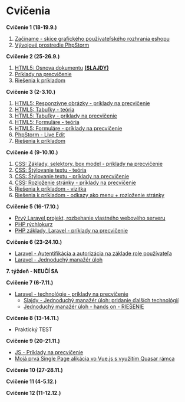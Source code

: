 # Cvičenia

**Cvičenie 1 (18-19.9.)**

1. [Začíname - skice grafického používateľského rozhrania eshopu](1-c/skice-grafickeho-pouzivatelskeho-rozhrania-eshopu)
2. [Vývojové prostredie PhpStorm](1-c/vyvojove-prostredie-phpstorm)

**Cvičenie 2 (25-26.9.)**
1. [HTML5: Osnova dokumentu](2-c) **[(SLAJDY)](2-c/zdroje/c2-osnova-dokumentu.pdf)**
2. [Príklady na precvičenie](2-c/#c2-priklady)
3. [Riešenia k príkladom](zdroje/cvicenie2-priklady-riesenia.zip)


**Cvičenie 3 (2-3.10.)**
1. [HTML5: Responzívne obrázky - príklady na precvičenie](3-c/obrazky)
2. [HTML5: Tabuľky - teória](3-c/tabulky)
3. [HTML5: Tabuľky - príklady na precvičenie](3-c/tabulky#c3-tabulky-priklady)
4. [HTML5: Formuláre - teória](3-c/formulare)
5. [HTML5: Formuláre - príklady na precvičenie](3-c/formulare#c3-formulare-priklady)
6. [PhpStorm - Live Edit](3-c/phpstorm-liveedit)
7. [Riešenia k príkladom](zdroje/cvicenie3-priklady-riesenia.zip)

**Cvičenie 4 (9-10.10.)**
1. [CSS: Základy, selektory, box model - príklady na precvičenie](4-c/zaklady-selektory)
2. [CSS: Štýlovanie textu - teória](4-c/stylovanie-textu)
3. [CSS: Štýlovanie textu - príklady na precvičenie](4-c/stylovanie-textu#c4-stylovanie-textu-priklady)
4. [CSS: Rozloženie stránky - príklady na precvičenie](4-c/rozlozenie-stranky#c4-rozlozenie-stranky-priklady)
5. [Riešenia k príkladom - vizitka](zdroje/cvicenie4a-priklady-riesenia.zip)
6. [Riešenia k príkladom - odkazy ako menu + rozloženie stránky](zdroje/cvicenie4b-priklady-riesenia.zip)


**Cvičenie 5 (16-17.10.)**
* [Prvý Laravel projekt, rozbehanie vlastného webového serveru](5-c/wamp)
* [PHP rýchlokurz](/prednasky/PHP-rychlokurz)
* [PHP základy, Laravel - príklady na precvičenie](5-c/laravel-uvod)


**Cvičenie 6 (23-24.10.)**
* [Laravel - Autentifikácia a autorizácia na základe role používateľa](/cvicenia/6-c/autentifikacia-rola)
* [Laravel - Jednoduchý manažér úloh](/cvicenia/6-c/manazer-uloh)

**7. týždeň - NEUČÍ SA**

**Cvičenie 7 (6-7.11.)**
* [Laravel - technológie - príklady na precvičenie](/cvicenia/7-c/)
  * [Slajdy - Jednoduchý manažér úloh: pridanie ďalších technológií](/cvicenia/zdroje/7c-taskmanager-technologie.pptx)
  * [Jednoduchý manažér úloh - hands on - RIEŠENIE](/cvicenia/7-c/zdroje/taskmanager01.zip)

**Cvičenie 8 (13-14.11.)**
* Praktický TEST

**Cvičenie 9 (20-21.11.)**
* [JS - Príklady na precvičenie](/cvicenia/9-c/)
* [Mojá prvá Single Page alikácia vo Vue.js s využitím Quasar rámca](/cvicenia/9-c/PrvaSPA/)


**Cvičenie 10 (27-28.11.)**


**Cvičenie 11 (4-5.12.)**


**Cvičenie 12 (11-12.12.)**




